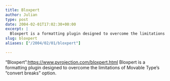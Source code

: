 ```yaml
---
title: Bloxpert
author: Julian
type: post
date: 2004-02-01T17:02:30+00:00
excerpt: |
  Bloxpert is a formatting plugin designed to overcome the limitations of Movable Type's "convert breaks" option.
slug: bloxpert 
aliases: ["/2004/02/01/bloxpert"]

---
```

&#8220;Bloxpert&#8221;:https://www.pyrojection.com/bloxpert.html Bloxpert is a formatting plugin designed to overcome the limitations of Movable Type&#8217;s &#8220;convert breaks&#8221; option.